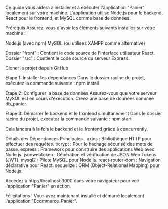 Ce guide vous aidera à installer et à exécuter l'application "Panier" localement sur votre machine. L'application utilise Node.js pour le backend, React pour le frontend, et MySQL comme base de données.

Prérequis
Assurez-vous d'avoir les éléments suivants installés sur votre machine :

Node.js (avec npm)
MySQL (ou utilisez XAMPP comme alternative)

Dossier "front" : Contient le code source de l'interface utilisateur React.
Dossier "src" : Contient le code source du serveur Express.

Cloner le projet depuis GitHub

Étape 1: Installer les dépendances
Dans le dossier racine du projet, exécutez la commande suivante :
npm install

Étape 2: Configurer la base de données
Assurez-vous que votre serveur MySQL est en cours d'exécution.
Créez une base de données nommée db_panier.

Étape 3: Démarrer le backend et le frontend simultanément
Dans le dossier racine du projet, exécutez la commande suivante :
npm start

Cela lancera à la fois le backend et le frontend grâce à concurrently.

Détails des Dépendances Principales :
axios : Bibliothèque HTTP pour effectuer des requêtes.
bcrypt : Pour le hachage sécurisé des mots de passe.
express : Framework pour construire des applications Web avec Node.js.
jsonwebtoken : Génération et vérification de JSON Web Tokens (JWT).
mysql2 : Pilote MySQL pour Node.js.
react-router-dom : Navigation déclarative pour React.
sequelize : ORM (Object-Relational Mapping) pour Node.js.

Accédez à http://localhost:3000 dans votre navigateur pour voir l'application "Panier" en action.

Félicitations ! Vous avez maintenant installé et démarré localement l'application "Ecommerce_Panier".
